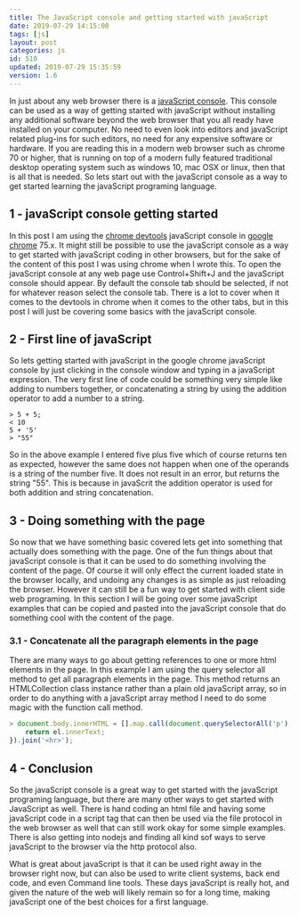 ```yaml
---
title: The JavaScript console and getting started with javaScript
date: 2019-07-29 14:15:00
tags: [js]
layout: post
categories: js
id: 510
updated: 2019-07-29 15:35:59
version: 1.6
---
```


In just about any web browser there is a [javaScript console](https://developers.google.com/web/tools/chrome-devtools/console/javascript). This console can be used as a way of getting started with javaScript without installing any additional software beyond the web browser that you all ready have installed on your computer. No need to even look into editors and javaScript related plug-ins for such editors, no need for any expensive software or hardware. If you are reading this in a modern web browser such as chrome 70 or higher, that is running on top of a modern fully featured traditional desktop operating system such as windows 10, mac OSX or linux, then that is all that is needed. So lets start out with the javaScript console as a way to get started learning the javaScript programing language.

<!-- more -->

## 1 - javaScript console getting started

In this post I am using the [chrome devtools](https://developers.google.com/web/tools/chrome-devtools/) javaScript console in [google chrome](https://en.wikipedia.org/wiki/Google_Chrome) 75.x. It might still be possible to use the javaScript console as a way to get started with javaScript coding in other browsers, but for the sake of the content of this post I was using chrome when I wrote this.
To open the javaScript console at any web page use Control+Shift+J and the javaScript console should appear. By default the console tab should be selected, if not for whatever reason select the console tab. There is a lot to cover when it comes to the devtools in chrome when it comes to the other tabs, but in this post I will just be covering some basics with the javaScript console.

## 2 - First line of javaScript

So lets getting started with javaScript in the google chrome javaScript console by just clicking in the console window and typing in a javaScript expression. The very first line of code could be something very simple like adding to numbers together, or concatenating a string by using the addition operator to add a number to a string.

```
> 5 + 5;
< 10
5 + '5'
> "55"
```

So in the above example I entered five plus five which of course returns ten as expected, however the same does not happen when one of the operands is a string of the number five. It does not result in an error, but returns the string "55". This is because in javaScrit the addition operator is used for both addition and string concatenation.

## 3 - Doing something with the page

So now that we have something basic covered lets get into something that actually does something with the page. One of the fun things about that javaScript console is that it can be used to do something involving the content of the page. Of course it will only effect the current loaded state in the browser locally, and undoing any changes is as simple as just reloading the browser. However it can still be a fun way to get started with client side web programing. In this section I will be going over some javaScript examples that can be copied and pasted into the javaScript console that do something cool with the content of the page.

### 3.1 - Concatenate all the paragraph elements in the page

There are many ways to go about getting references to one or more html elements in the page. In this example I am using the query selector all method to get all paragraph elements in the page. This method returns an HTMLCollection class instance rather than a plain old javaScript array, so in order to do anything with a javaScript array method I need to do some magic with the function call method.

```js
> document.body.innerHTML = [].map.call(document.querySelectorAll('p'), (el) => {
    return el.innerText;
}).join('<hr>');
```

## 4 - Conclusion

So the javaScript console is a great way to get started with the javaScript programing language, but there are many other ways to get started with JavaScript as well. There is hand coding an html file and having some javaScript code in a script tag that can then be used via the file protocol in the web browser as well that can still work okay for some simple examples. There is also getting into nodejs and finding all kind sof ways to serve javaScript to the browser via the http protocol also.

What is great about javaScript is that it can be used right away in the browser right now, but can also be used to write client systems, back end code, and even Command line tools. These days javaScript is really hot, and given the nature of the web will likely remain so for a long time, making javaScript one of the best choices for a first language.